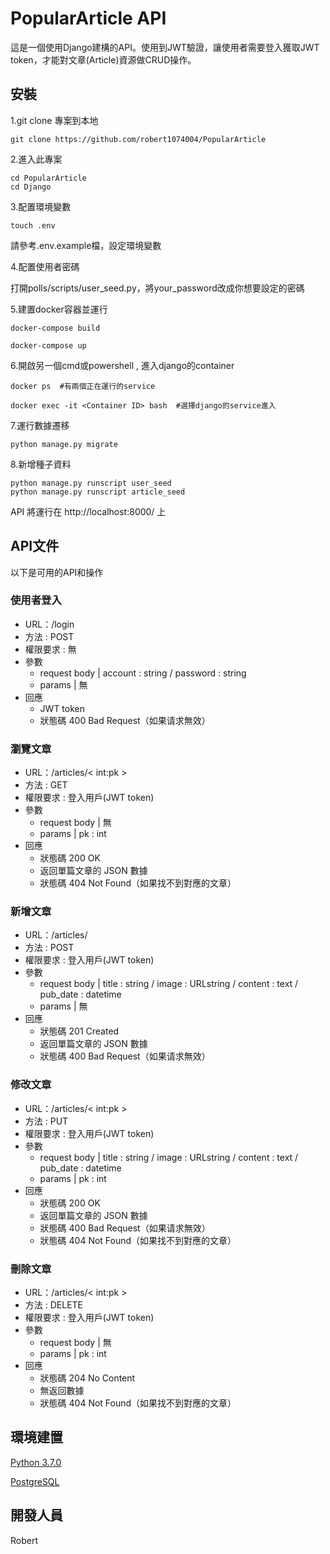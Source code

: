 # PopularArticle API
這是一個使用Django建構的API。使用到JWT驗證，讓使用者需要登入獲取JWT token，才能對文章(Article)資源做CRUD操作。

## 安裝
1.git clone 專案到本地

    git clone https://github.com/robert1074004/PopularArticle

2.進入此專案

    cd PopularArticle
    cd Django

3.配置環境變數

    touch .env

  請參考.env.example檔，設定環境變數

4.配置使用者密碼

  打開polls/scripts/user_seed.py，將your_password改成你想要設定的密碼

5.建置docker容器並運行

    docker-compose build

    docker-compose up

6.開啟另一個cmd或powershell , 進入django的container

    docker ps  #有兩個正在運行的service

    docker exec -it <Container ID> bash  #選擇django的service進入

7.運行數據遷移

    python manage.py migrate
       
8.新增種子資料

    python manage.py runscript user_seed
    python manage.py runscript article_seed


API 將運行在 http://localhost:8000/ 上

## API文件

以下是可用的API和操作

### 使用者登入
* URL：/login
* 方法 : POST
* 權限要求 : 無
* 參數
  * request body | account : string / password : string
  * params | 無   
* 回應
  * JWT token
  * 狀態碼 400 Bad Request（如果请求無效）

### 瀏覽文章
* URL：/articles/< int:pk >
* 方法 : GET
* 權限要求 : 登入用戶(JWT token)
* 參數
  * request body | 無
  * params | pk : int
* 回應
  * 狀態碼 200 OK
  * 返回單篇文章的 JSON 數據
  * 狀態碼 404 Not Found（如果找不到對應的文章）

### 新增文章
* URL：/articles/
* 方法 : POST
* 權限要求 : 登入用戶(JWT token)
* 參數
  * request body | title : string  / image : URLstring / content : text / pub_date : datetime 
  * params | 無   
* 回應
  * 狀態碼 201 Created
  * 返回單篇文章的 JSON 數據
  * 狀態碼 400 Bad Request（如果请求無效）

### 修改文章
* URL：/articles/< int:pk >
* 方法 : PUT
* 權限要求 : 登入用戶(JWT token)
* 參數
  * request body | title : string  / image : URLstring / content : text / pub_date : datetime
  * params | pk : int   
* 回應
  * 狀態碼 200 OK
  * 返回單篇文章的 JSON 數據
  * 狀態碼 400 Bad Request（如果请求無效）
  * 狀態碼 404 Not Found（如果找不到對應的文章）
 
### 刪除文章
* URL：/articles/< int:pk >
* 方法 : DELETE
* 權限要求 : 登入用戶(JWT token)
* 參數
  * request body | 無
  * params | pk : int  
* 回應
  * 狀態碼 204 No Content
  * 無返回數據
  * 狀態碼 404 Not Found（如果找不到對應的文章）

## 環境建置
[Python 3.7.0](https://www.python.org/downloads/)

[PostgreSQL](https://www.postgresql.org/)

## 開發人員
Robert
